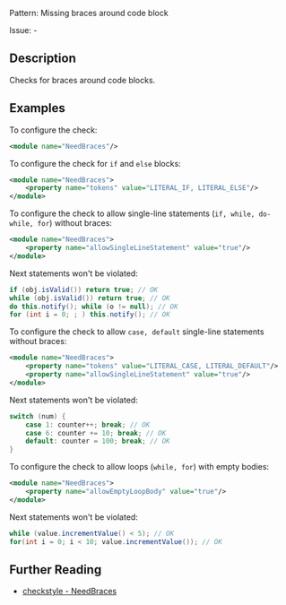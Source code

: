 Pattern: Missing braces around code block

Issue: -

## Description

Checks for braces around code blocks. 

## Examples

To configure the check: 


```xml
<module name="NeedBraces"/>
```
        

To configure the check for `if` and `else` blocks: 


```xml
<module name="NeedBraces">
    <property name="tokens" value="LITERAL_IF, LITERAL_ELSE"/>
</module>
```
        

To configure the check to allow single-line statements (`if, while, do-while, for`) without braces: 


```xml
<module name="NeedBraces">
    <property name="allowSingleLineStatement" value="true"/>
</module>
```
        

Next statements won't be violated: 


```java
if (obj.isValid()) return true; // OK
while (obj.isValid()) return true; // OK
do this.notify(); while (o != null); // OK
for (int i = 0; ; ) this.notify(); // OK
```
        

To configure the check to allow `case, default` single-line statements without braces: 


```xml
<module name="NeedBraces">
    <property name="tokens" value="LITERAL_CASE, LITERAL_DEFAULT"/>
    <property name="allowSingleLineStatement" value="true"/>
</module>
```
        

Next statements won't be violated: 


```java
switch (num) {
    case 1: counter++; break; // OK
    case 6: counter += 10; break; // OK
    default: counter = 100; break; // OK
}
```
        

To configure the check to allow loops (`while, for`) with empty bodies: 


```xml
<module name="NeedBraces">
    <property name="allowEmptyLoopBody" value="true"/>
</module>
```
 

Next statements won't be violated: 


```java
while (value.incrementValue() < 5); // OK
for(int i = 0; i < 10; value.incrementValue()); // OK
```

## Further Reading

* [checkstyle - NeedBraces](http://checkstyle.sourceforge.net/config_blocks.html#NeedBraces)
